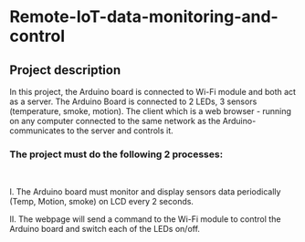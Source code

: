 # Remote-IoT-data-monitoring-and-control
<h2>Project description</h2>
<p>In this project, the Arduino board is connected to Wi-Fi module and both act as a server. The Arduino Board is connected to 2 LEDs, 3 sensors (temperature, smoke, motion). The client which is a web browser - running on any computer connected to the same network as the Arduino- communicates to the server and controls it.</p>

<h3>The project must do the following 2 processes:</h3><br>
<p>I. The Arduino board must monitor and display sensors data periodically (Temp, Motion, smoke) on LCD every 2 seconds.</p>
<p>II. The webpage will send a command to the Wi-Fi module to control the Arduino board and switch each of the LEDs on/off.</p>
